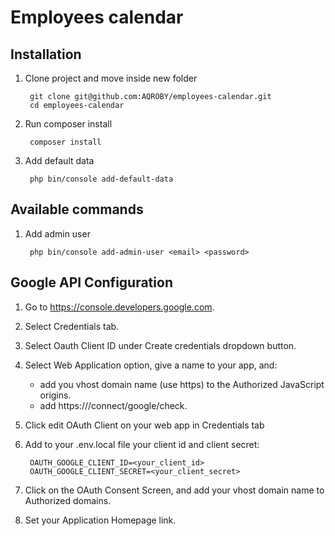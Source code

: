 # Employees calendar

## Installation
1. Clone project and move inside new folder
        
        git clone git@github.com:AQROBY/employees-calendar.git
        cd employees-calendar
        
2. Run composer install

        composer install
        
3. Add default data

        php bin/console add-default-data

## Available commands
1. Add admin user

        php bin/console add-admin-user <email> <password>
        
## Google API Configuration
1. Go to https://console.developers.google.com.
2. Select Credentials tab.
3. Select Oauth Client ID under Create credentials dropdown button.
4. Select Web Application option, give a name to your app, and:
    * add you vhost domain name (use https) to the Authorized JavaScript origins.
    * add https://<YOUR-DOMAN-NAME>/connect/google/check.
5. Click edit OAuth Client on your web app in Credentials tab
6. Add to your .env.local file your client id and client secret:    
      
        OAUTH_GOOGLE_CLIENT_ID=<your_client_id>
        OAUTH_GOOGLE_CLIENT_SECRET=<your_client_secret> 
7. Click on the OAuth Consent Screen, and add your vhost domain name to Authorized domains.
8. Set your Application Homepage link.